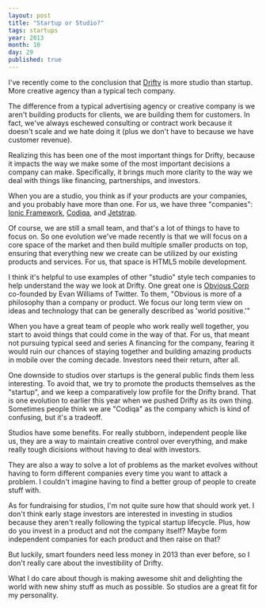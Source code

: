 ```yaml
---
layout: post
title: "Startup or Studio?"
tags: startups
year: 2013
month: 10
day: 29
published: true
---
```


I've recently come to the conclusion that [Drifty](http://drifty.com/) is more studio than startup. More creative agency than a typical tech company.

The difference from a typical advertising agency or creative company is we aren't building products for clients, we are building them for customers. In fact, we've always eschewed consulting or contract work because it doesn't scale and we hate doing it (plus we don't have to because we have customer revenue).

Realizing this has been one of the most important things for Drifty, because it impacts the way we make some of the most important decisions a company can make. Specifically, it brings much more clarity to the way we deal with things like financing, partnerships, and investors.

When you are a studio, you think as if your products are your companies, and you probably have more than one. For us, we have three "companies": [Ionic Framework](http://ionicframework.com/), [Codiqa](http://codiqa.com/), and [Jetstrap](http://jetstrap.com/).

Of course, we are still a small team, and that's a lot of things to have to focus on. So one evolution we've made recently is that we will focus on a core space of the market and then build multiple smaller products on top, ensuring that everything new we create can be utilized by our existing products and services. For us, that space is HTML5 mobile development.

I think it's helpful to use examples of other "studio" style tech companies to help understand the way we look at Drifty. One great one is [Obvious Corp](https://medium.com/obvious/7e542c703a7e) co-founded by Evan Williams of Twitter. To them, "Obvious is more of a philosophy than a company or product. We focus our long term view on ideas and technology that can be generally described as 'world positive.'"

When you have a great team of people who work really well together, you start to avoid things that could come in the way of that. For us, that meant not pursuing typical seed and series A financing for the company, fearing it would ruin our chances of staying together and building amazing products in mobile over the coming decade. Investors need their return, after all.

One downside to studios over startups is the general public finds them less interesting. To avoid that, we try to promote the products themselves as the "startup", and we keep a comparatively low profile for the Drifty brand. That is one evolution to earlier this year when we pushed Drifty as its own thing. Sometimes people think we are "Codiqa" as the company which is kind of confusing, but it's a tradeoff.

Studios have some benefits. For really stubborn, independent people like us, they are a way to maintain creative control over everything, and make really tough dicisions without having to deal with investors.

They are also a way to solve a lot of problems as the market evolves without having to form different companies every time you want to attack a problem. I couldn't imagine having to find a better group of people to create stuff with.

As for fundraising for studios, I'm not quite sure how that should work yet. I don't think early stage investors are interested in investing in studios because they aren't really following the typical startup lifecycle. Plus, how do you invest in a product and not the company itself? Maybe form independent companies for each product and then raise on that?

But luckily, smart founders need less money in 2013 than ever before, so I don't really care about the investibility of Drifty. 

What I do care about though is making awesome shit and delighting the world with new shiny stuff as much as possible. So studios are a great fit for my personality.



